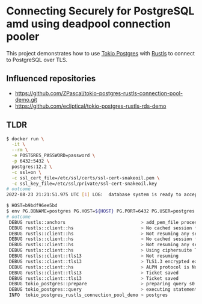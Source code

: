 # Connecting Securely for PostgreSQL amd using deadpool connection pooler

This project demonstrates how to use [Tokio Postgres](https://crates.io/crates/tokio-postgres) with [Rustls](https://crates.io/crates/rustls) to connect to PostgreSQL over TLS.

## Influenced repositories

- <https://github.com/ZPascal/tokio-postgres-rustls-connection-pool-demo.git>
- <https://github.com/ecliptical/tokio-postgres-rustls-rds-demo>

## TLDR

```bash
$ docker run \
  -it \
  --rm \
  -e POSTGRES_PASSWORD=password \
  -p 6432:5432 \
  postgres:12.2 \
  -c ssl=on \
  -c ssl_cert_file=/etc/ssl/certs/ssl-cert-snakeoil.pem \
  -c ssl_key_file=/etc/ssl/private/ssl-cert-snakeoil.key
# outcome
2022-08-23 21:21:51.975 UTC [1] LOG:  database system is ready to accept connections

$ HOST=b9bdf96ee5bd
$ env PG.DBNAME=postgres PG.HOST=${HOST} PG.PORT=6432 PG.USER=postgres PG.PASSWORD=password DB_CA_CERT=$(pwd)/ssl-cert-snakeoil.pem RUST_LOG=debug cargo run
# outcome
 DEBUG rustls::anchors                            > add_pem_file processed 1 valid and 0 invalid certs
 DEBUG rustls::client::hs                         > No cached session for DNSNameRef("b9bdf96ee5bd")
 DEBUG rustls::client::hs                         > Not resuming any session
 DEBUG rustls::client::hs                         > No cached session for DNSNameRef("b9bdf96ee5bd")
 DEBUG rustls::client::hs                         > Not resuming any session
 DEBUG rustls::client::hs                         > Using ciphersuite TLS13_AES_256_GCM_SHA384
 DEBUG rustls::client::tls13                      > Not resuming
 DEBUG rustls::client::tls13                      > TLS1.3 encrypted extensions: []
 DEBUG rustls::client::hs                         > ALPN protocol is None
 DEBUG rustls::client::tls13                      > Ticket saved
 DEBUG rustls::client::tls13                      > Ticket saved
 DEBUG tokio_postgres::prepare                    > preparing query s0: SELECT * FROM information_schema.information_schema_catalog_name
 DEBUG tokio_postgres::query                      > executing statement s0 with parameters: []
 INFO  tokio_postgres_rustls_connection_pool_demo > postgres
```